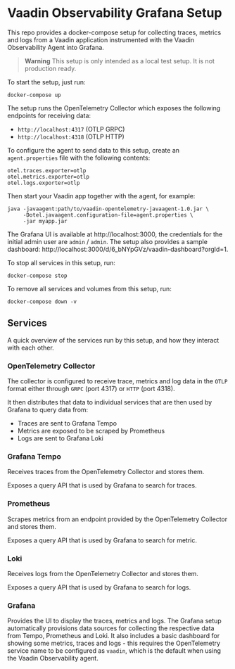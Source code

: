 # Vaadin Observability Grafana Setup

This repo provides a docker-compose setup for collecting traces, metrics and logs from a Vaadin application instrumented with the Vaadin Observability Agent into Grafana.  

> **Warning**
> This setup is only intended as a local test setup. It is not production ready.

To start the setup, just run:
```
docker-compose up
```

The setup runs the OpenTelemetry Collector which exposes the following endpoints for receiving data:
- `http://localhost:4317` (OTLP GRPC)
- `http://localhost:4318` (OTLP HTTP)

To configure the agent to send data to this setup, create an `agent.properties` file with the following contents:
```
otel.traces.exporter=otlp
otel.metrics.exporter=otlp
otel.logs.exporter=otlp
```

Then start your Vaadin app together with the agent, for example:
```
java -javaagent:path/to/vaadin-opentelemetry-javaagent-1.0.jar \
     -Dotel.javaagent.configuration-file=agent.properties \
     -jar myapp.jar
```

The Grafana UI is available at http://localhost:3000, the credentials for the initial admin user are `admin` / `admin`.
The setup also provides a sample dashboard: http://localhost:3000/d/6_bNYpGVz/vaadin-dashboard?orgId=1.

To stop all services in this setup, run:
```
docker-compose stop
```

To remove all services and volumes from this setup, run:
```
docker-compose down -v
```

## Services

A quick overview of the services run by this setup, and how they interact with each other.

### OpenTelemetry Collector

The collector is configured to receive trace, metrics and log data in the `OTLP` format either through `GRPC` (port 4317) or `HTTP` (port 4318).

It then distributes that data to individual services that are then used by Grafana to query data from:
- Traces are sent to Grafana Tempo
- Metrics are exposed to be scraped by Prometheus
- Logs are sent to Grafana Loki

### Grafana Tempo

Receives traces from the OpenTelemetry Collector and stores them.

Exposes a query API that is used by Grafana to search for traces.

### Prometheus

Scrapes metrics from an endpoint provided by the OpenTelemetry Collector and stores them.

Exposes a query API that is used by Grafana to search for metric.

### Loki

Receives logs from the OpenTelemetry Collector and stores them.

Exposes a query API that is used by Grafana to search for logs.

### Grafana

Provides the UI to display the traces, metrics and logs. The Grafana setup automatically provisions data sources for collecting the respective data from Tempo, Prometheus and Loki. It also includes a basic dashboard for showing some metrics, traces and logs - this requires the OpenTelemetry service name to be configured as `vaadin`, which is the default when using the Vaadin Observability agent.
